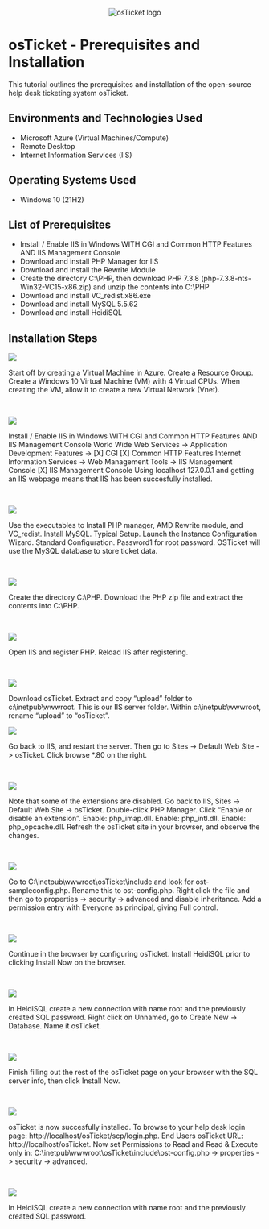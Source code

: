 <p align="center">
<img src="https://i.imgur.com/Clzj7Xs.png" alt="osTicket logo"/>
</p>

<h1>osTicket - Prerequisites and Installation</h1>
This tutorial outlines the prerequisites and installation of the open-source help desk ticketing system osTicket.<br />




<h2>Environments and Technologies Used</h2>

- Microsoft Azure (Virtual Machines/Compute)
- Remote Desktop
- Internet Information Services (IIS)

<h2>Operating Systems Used </h2>

- Windows 10</b> (21H2)

<h2>List of Prerequisites</h2>

- Install / Enable IIS in Windows WITH CGI and Common HTTP Features AND IIS Management Console
- Download and install PHP Manager for IIS 
- Download and install the Rewrite Module 
- Create the directory C:\PHP, then download PHP 7.3.8 (php-7.3.8-nts-Win32-VC15-x86.zip) and unzip the contents into C:\PHP
- Download and install VC_redist.x86.exe
- Download and install MySQL 5.5.62
- Download and install HeidiSQL
  
<h2>Installation Steps</h2>

<p>
<img src="https://github.com/yUSaul/osticket-prereqs/assets/140694677/a49b47b4-fea7-4bbd-b043-17f56489b691"/>
</p>
<p>
Start off by creating a Virtual Machine in Azure.  Create a Resource Group.  Create a Windows 10 Virtual Machine (VM) with 4 Virtual CPUs.  When creating the VM, allow it to create a new Virtual Network (Vnet).
</p>
<br />

<p>
<img src="https://github.com/yUSaul/osticket-prereqs/assets/140694677/01b1db31-eed9-4465-a932-42a2b13f619d"/>
</p>
<p>
Install / Enable IIS in Windows WITH CGI and Common HTTP Features AND IIS Management Console
World Wide Web Services -> Application Development Features ->
[X] CGI
[X] Common HTTP Features
Internet Information Services -> Web Management Tools -> IIS Management Console
[X] IIS Management Console
Using localhost 127.0.0.1 and getting an IIS webpage means that IIS has been succesfully installed.
</p>
<br />

<p>
<img src="https://github.com/yUSaul/osticket-prereqs/assets/140694677/05876f79-6f0b-4665-9a66-c0aeab534af4"/>
</p>
<p>
Use the executables to Install PHP manager, AMD Rewrite module, and VC_redist.  Install MySQL.  Typical Setup.  Launch the Instance Configuration Wizard.  Standard Configuration.  Password1 for root password.  OSTicket will use the MySQL database to store ticket data. 
</p>
<br />

<p>
<img src="https://github.com/yUSaul/osticket-prereqs/assets/140694677/6c6780af-5e9a-4f42-9f01-ca63371523c2"/>
</p>
<p>
Create the directory C:\PHP.  Download the PHP zip file and extract the contents into C:\PHP.
</p>
<br />

<p>
<img src="https://github.com/yUSaul/osticket-prereqs/assets/140694677/e7f8fb3d-548f-4bdd-8061-4090477a188a"/>
</p>
<p>
Open IIS and register PHP.  Reload IIS after registering.
</p>
<br />

<p>
<img src="https://github.com/yUSaul/osticket-prereqs/assets/140694677/9f580563-b1bb-421e-8b39-41646b8a6cde"/>
</p>
<p>
Download osTicket.  Extract and copy “upload” folder to c:\inetpub\wwwroot.  This is our IIS server folder.  Within c:\inetpub\wwwroot, rename “upload” to “osTicket”.
<br />

<p>
<img src="https://github.com/yUSaul/osticket-prereqs/assets/140694677/36282fda-5b4a-415e-a23b-23e425401c93"/>
</p>
<p>
Go back to IIS, and restart the server.  Then go to Sites -> Default Web Site -> osTicket.  Click browse *.80 on the right.
</p>
<br />


<p>
<img src="https://github.com/yUSaul/osticket-prereqs/assets/140694677/fb1f711b-faa6-4bb8-ac30-05c41efc926f"/>
</p>
<p>
Note that some of the extensions are disabled.  Go back to IIS, Sites -> Default Web Site -> osTicket.  Double-click PHP Manager.  Click “Enable or disable an extension”.  Enable: php_imap.dll.  Enable: php_intl.dll.  Enable: php_opcache.dll.  Refresh the osTicket site in your browser, and observe the changes.
</p>
<br />


<p>
<img src="https://github.com/yUSaul/osticket-prereqs/assets/140694677/12faf829-94f9-4e41-98e3-0361c7ddf768"/>
</p>
<p>
Go to C:\inetpub\wwwroot\osTicket\include and look for ost-sampleconfig.php.  Rename this to ost-config.php.  Right click the file and then go to properties -> security -> advanced and disable inheritance.  Add a permission entry with Everyone as principal, giving Full control.
</p>
<br />


<p>
<img src="https://github.com/yUSaul/osticket-prereqs/assets/140694677/e0f6f7e7-61af-424a-a97d-ea6a9642475e"/>
</p>
<p>
Continue in the browser by configuring osTicket.  Install HeidiSQL prior to clicking Install Now on the browser.
</p>
<br />


<p>
<img src="https://github.com/yUSaul/osticket-prereqs/assets/140694677/0aaba12a-6dc5-4a3b-bebc-c64fb63ca3e3"/>
</p>
<p>
In HeidiSQL create a new connection with name root and the previously created SQL password.  Right click on Unnamed, go to Create New -> Database.  Name it osTicket. 
</p>
<br />

<p>
<img src="https://github.com/yUSaul/osticket-prereqs/assets/140694677/6df4b909-e14e-4cc6-962f-d5d353643306"/>
</p>
<p>
Finish filling out the rest of the osTicket page on your browser with the SQL server info, then click Install Now.
</p>
<br />

<p>
<img src="https://github.com/yUSaul/osticket-prereqs/assets/140694677/0aaba12a-6dc5-4a3b-bebc-c64fb63ca3e3"/>
</p>
<p>
osTicket is now succesfully installed.  To browse to your help desk login page: http://localhost/osTicket/scp/login.php.  End Users osTicket URL: http://localhost/osTicket.  Now set Permissions to Read and Read & Execute only in: C:\inetpub\wwwroot\osTicket\include\ost-config.php -> properties -> security -> advanced.
</p>
<br />

<p>
<img src="https://github.com/yUSaul/osticket-prereqs/assets/140694677/0aaba12a-6dc5-4a3b-bebc-c64fb63ca3e3"/>
</p>
<p>
In HeidiSQL create a new connection with name root and the previously created SQL password.
</p>
<br />
